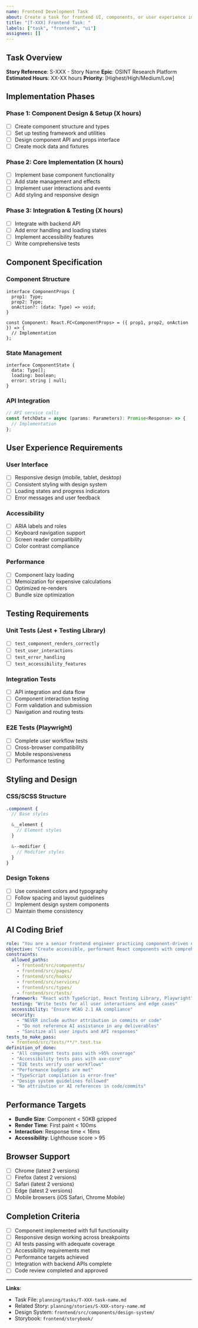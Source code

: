 ```yaml
---
name: Frontend Development Task
about: Create a task for frontend UI, components, or user experience implementation
title: "[T-XXX] Frontend Task: "
labels: ["task", "frontend", "ui"]
assignees: []
---
```


## Task Overview
**Story Reference**: S-XXX - Story Name
**Epic**: OSINT Research Platform
**Estimated Hours**: XX-XX hours
**Priority**: [Highest/High/Medium/Low]

## Implementation Phases

### Phase 1: Component Design & Setup (X hours)
- [ ] Create component structure and types
- [ ] Set up testing framework and utilities
- [ ] Design component API and props interface
- [ ] Create mock data and fixtures

### Phase 2: Core Implementation (X hours)
- [ ] Implement base component functionality
- [ ] Add state management and effects
- [ ] Implement user interactions and events
- [ ] Add styling and responsive design

### Phase 3: Integration & Testing (X hours)
- [ ] Integrate with backend API
- [ ] Add error handling and loading states
- [ ] Implement accessibility features
- [ ] Write comprehensive tests

## Component Specification

### Component Structure
```tsx
interface ComponentProps {
  prop1: Type;
  prop2: Type;
  onAction?: (data: Type) => void;
}

const Component: React.FC<ComponentProps> = ({ prop1, prop2, onAction }) => {
  // Implementation
};
```

### State Management
```tsx
interface ComponentState {
  data: Type[];
  loading: boolean;
  error: string | null;
}
```

### API Integration
```typescript
// API service calls
const fetchData = async (params: Parameters): Promise<Response> => {
  // Implementation
};
```

## User Experience Requirements

### User Interface
- [ ] Responsive design (mobile, tablet, desktop)
- [ ] Consistent styling with design system
- [ ] Loading states and progress indicators
- [ ] Error messages and user feedback

### Accessibility
- [ ] ARIA labels and roles
- [ ] Keyboard navigation support
- [ ] Screen reader compatibility
- [ ] Color contrast compliance

### Performance
- [ ] Component lazy loading
- [ ] Memoization for expensive calculations
- [ ] Optimized re-renders
- [ ] Bundle size optimization

## Testing Requirements

### Unit Tests (Jest + Testing Library)
- [ ] `test_component_renders_correctly`
- [ ] `test_user_interactions`
- [ ] `test_error_handling`
- [ ] `test_accessibility_features`

### Integration Tests
- [ ] API integration and data flow
- [ ] Component interaction testing
- [ ] Form validation and submission
- [ ] Navigation and routing tests

### E2E Tests (Playwright)
- [ ] Complete user workflow tests
- [ ] Cross-browser compatibility
- [ ] Mobile responsiveness
- [ ] Performance testing

## Styling and Design

### CSS/SCSS Structure
```scss
.component {
  // Base styles

  &__element {
    // Element styles
  }

  &--modifier {
    // Modifier styles
  }
}
```

### Design Tokens
- [ ] Use consistent colors and typography
- [ ] Follow spacing and layout guidelines
- [ ] Implement design system components
- [ ] Maintain theme consistency

## AI Coding Brief
```yaml
role: "You are a senior frontend engineer practicing component-driven development."
objective: "Create accessible, performant React components with comprehensive testing."
constraints:
  allowed_paths:
    - frontend/src/components/
    - frontend/src/pages/
    - frontend/src/hooks/
    - frontend/src/services/
    - frontend/src/types/
    - frontend/src/tests/
  framework: "React with TypeScript, React Testing Library, Playwright"
  testing: "Write tests for all user interactions and edge cases"
  accessibility: "Ensure WCAG 2.1 AA compliance"
  security:
    - "NEVER include author attribution in commits or code"
    - "Do not reference AI assistance in any deliverables"
    - "Sanitize all user inputs and API responses"
tests_to_make_pass:
  - frontend/src/tests/**/*.test.tsx
definition_of_done:
  - "All component tests pass with >95% coverage"
  - "Accessibility tests pass with axe-core"
  - "E2E tests verify user workflows"
  - "Performance budgets are met"
  - "TypeScript compilation is error-free"
  - "Design system guidelines followed"
  - "No attribution or AI references in code/commits"
```

## Performance Targets
- **Bundle Size**: Component < 50KB gzipped
- **Render Time**: First paint < 100ms
- **Interaction**: Response time < 16ms
- **Accessibility**: Lighthouse score > 95

## Browser Support
- [ ] Chrome (latest 2 versions)
- [ ] Firefox (latest 2 versions)
- [ ] Safari (latest 2 versions)
- [ ] Edge (latest 2 versions)
- [ ] Mobile browsers (iOS Safari, Chrome Mobile)

## Completion Criteria
- [ ] Component implemented with full functionality
- [ ] Responsive design working across breakpoints
- [ ] All tests passing with adequate coverage
- [ ] Accessibility requirements met
- [ ] Performance targets achieved
- [ ] Integration with backend APIs complete
- [ ] Code review completed and approved

---
**Links**:
- Task File: `planning/tasks/T-XXX-task-name.md`
- Related Story: `planning/stories/S-XXX-story-name.md`
- Design System: `frontend/src/components/design-system/`
- Storybook: `frontend/storybook/`